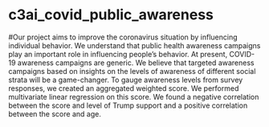 # c3ai_covid_public_awareness

#Our project aims to improve the coronavirus situation by influencing individual behavior. We understand that public health awareness campaigns play an important role in influencing people’s behavior. At present, COVID-19 awareness campaigns are generic. We believe that targeted awareness campaigns based on insights on the levels of awareness of different social strata will be a game-changer. To gauge awareness levels from survey responses, we created an aggregated weighted score. We performed multivariate linear regression on this score. We found a negative correlation between the score and level of Trump support and a positive correlation between the score and age.
